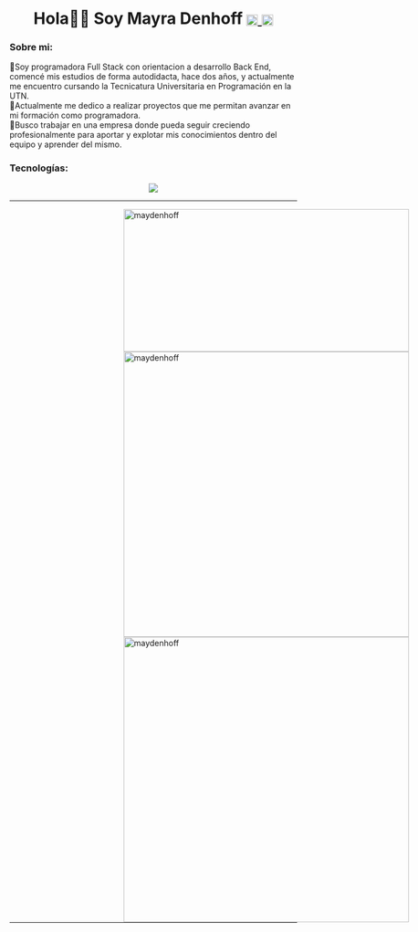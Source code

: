 <h1 align="center">Hola👋🏼 Soy Mayra Denhoff 
<a href="https://www.linkedin.com/in/mayradenhoff/">
<img align="center" width="20" height="20" src="https://skillicons.dev/icons?i=linkedin">
</a>
<a href="mailto:mayradenhoff@gmail.com">
<img align="center" width="20" height="20" src="https://skillicons.dev/icons?i=gmail">
</a>
</h1>
<h3>Sobre mi:</h3>
<p>
🔹Soy programadora Full Stack con orientacion a desarrollo Back End, comencé mis estudios de forma autodidacta, hace dos años, y actualmente me encuentro cursando la Tecnicatura Universitaria en Programación en la UTN.
<br>
🔹Actualmente me dedico a realizar proyectos que me permitan avanzar en mi formación como programadora.
<br>
🔹Busco trabajar en una empresa donde pueda seguir creciendo profesionalmente para aportar y explotar mis conocimientos dentro del equipo y aprender del mismo.

<strong><h3>Tecnologías:</h3></strong>
 <p align="center"> 
  <img src="https://skillicons.dev/icons?i=js,html,python,express,fastapi,mongodb,react,redux,nodejs,postgres,sequelize,graphql">

<hr width="100%"/>
  <img align="left" width="500" height="250"  hspace="200" src="https://github-readme-stats.vercel.app/api/top-langs?username=maydenhoff&show_icons=true&bg_color=202020&text_color=B9B9B9&locale=es&layout=compact" alt="maydenhoff" />
  <img align="left" width='500' hspace="200" src="https://github-readme-stats.vercel.app/api?username=maydenhoff&count_private=true&bg_color=202020&text_color=B9B9B9" alt="maydenhoff" />
  <img align="left" width='500' hspace="200" src="https://github-readme-streak-stats.herokuapp.com/?user=maydenhoff&show_icons=true&bg_color=202020&text_color=B9B9B9&theme=dark" alt="maydenhoff" />
  <hr width="100%"/>


